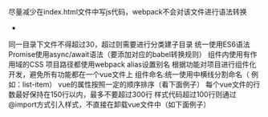 尽量减少在index.html文件中写js代码，webpack不会对该文件进行语法转换

*


同一目录下文件不得超过30，超过则需要进行分类建子目录
统一使用ES6语法
Promise使用async/await语法（要添加对应的babel转换规则）
组件内使用有作用域的CSS
项目路径都使用webpack alias设置别名
根据功能对项目进行组件化开发，避免所有功能都在一个vue文件上
组件命名:统一使用中横线分割命名（ 例如：list-item）
vue的属性按照一定的顺序排序（看下面例子）
每个vue文件的行数最好保持在150行以内，最多不要超过300行
样式代码超过100行则通过@import方式引入样式，不直接在卸载vue文件中（如下面例子）